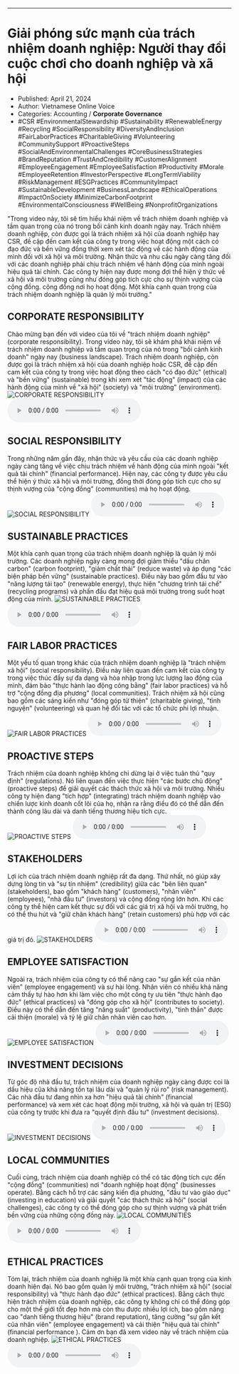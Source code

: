 
---

# Giải phóng sức mạnh của trách nhiệm doanh nghiệp: Người thay đổi cuộc chơi cho doanh nghiệp và xã hội

- Published: April 21, 2024
- Author: Vietnamese Online Voice
- Categories: Accounting / **Corporate Governance**
- #CSR #EnvironmentalStewardship #Sustainability #RenewableEnergy #Recycling #SocialResponsibility #DiversityAndInclusion #FairLaborPractices #CharitableGiving #Volunteering #CommunitySupport #ProactiveSteps #SocialAndEnvironmentalChallenges #CoreBusinessStrategies #BrandReputation #TrustAndCredibility #CustomerAlignment #EmployeeEngagement #EmployeeSatisfaction #Productivity #Morale #EmployeeRetention #InvestorPerspective #LongTermViability #RiskManagement #ESGPractices #CommunityImpact #SustainableDevelopment #BusinessLandscape #EthicalOperations #ImpactOnSociety #MinimizeCarbonFootprint #EnvironmentalConsciousness #WellBeing #NonprofitOrganizations

"Trong video này, tôi sẽ tìm hiểu khái niệm về trách nhiệm doanh nghiệp và tầm quan trọng của nó trong bối cảnh kinh doanh ngày nay. Trách nhiệm doanh nghiệp, còn được gọi là trách nhiệm xã hội của doanh nghiệp hay CSR, đề cập đến cam kết của công ty trong việc hoạt động một cách có đạo đức và bền vững đồng thời xem xét tác động về các hành động của mình đối với xã hội và môi trường. Nhận thức và nhu cầu ngày càng tăng đối với các doanh nghiệp phải chịu trách nhiệm về hành động của mình ngoài hiệu quả tài chính. Các công ty hiện nay được mong đợi thể hiện ý thức về xã hội và môi trường cũng như đóng góp tích cực cho sự thịnh vượng của cộng đồng. cộng đồng nơi họ hoạt động. Một khía cạnh quan trọng của trách nhiệm doanh nghiệp là quản lý môi trường."


## CORPORATE RESPONSIBILITY

Chào mừng bạn đến với video của tôi về "trách nhiệm doanh nghiệp" (corporate responsibility). Trong video này, tôi sẽ khám phá khái niệm về trách nhiệm doanh nghiệp và tầm quan trọng của nó trong "bối cảnh kinh doanh" ngày nay (business landscape). Trách nhiệm doanh nghiệp, còn được gọi là trách nhiệm xã hội của doanh nghiệp hoặc CSR, đề cập đến cam kết của công ty trong việc hoạt động theo cách "có đạo đức" (ethical) và "bền vững" (sustainable) trong khi xem xét "tác động" (impact) của các hành động của mình về "xã hội" (society) và "môi trường" (environment).
![CORPORATE RESPONSIBILITY](https://http-archiver-apis-production-80.schnworks.com/storage/images/transitions/2024-04-21/transition--32849891136-Montserrat-Medium-283593.jpg)
<audio controls>
    <source src="https://http-archiver-apis-production-80.schnworks.com/storage/audio/file-15635594942.mp3" type="audio/mpeg">
</audio>



## SOCIAL RESPONSIBILITY

Trong những năm gần đây, nhận thức và yêu cầu của các doanh nghiệp ngày càng tăng về việc chịu trách nhiệm về hành động của mình ngoài "kết quả tài chính" (financial performance). Hiện nay, các công ty được yêu cầu thể hiện ý thức xã hội và môi trường, đồng thời đóng góp tích cực cho sự thịnh vượng của "cộng đồng" (communities) mà họ hoạt động.
![SOCIAL RESPONSIBILITY](https://http-archiver-apis-production-80.schnworks.com/storage/images/transitions/2024-04-21/transition-21487820347-Montserrat-Black-4A148C.jpg)
<audio controls>
    <source src="https://http-archiver-apis-production-80.schnworks.com/storage/audio/file-9569770874.mp3" type="audio/mpeg">
</audio>



## SUSTAINABLE PRACTICES

Một khía cạnh quan trọng của trách nhiệm doanh nghiệp là quản lý môi trường. Các doanh nghiệp ngày càng mong đợi giảm thiểu "dấu chân carbon" (carbon footprint), "giảm chất thải" (reduce waste) và áp dụng "các biện pháp bền vững" (sustainable practices). Điều này bao gồm đầu tư vào "năng lượng tái tạo" (renewable energy), thực hiện "chương trình tái chế" (recycling programs) và phấn đấu đạt hiệu quả môi trường trong suốt hoạt động của mình.
![SUSTAINABLE PRACTICES](https://http-archiver-apis-production-80.schnworks.com/storage/images/transitions/2024-04-21/transition--50215390917-Montserrat-Thin-303F9F.jpg)
<audio controls>
    <source src="https://http-archiver-apis-production-80.schnworks.com/storage/audio/file-37638553087.mp3" type="audio/mpeg">
</audio>



## FAIR LABOR PRACTICES

Một yếu tố quan trọng khác của trách nhiệm doanh nghiệp là "trách nhiệm xã hội" (social responsibility). Điều này liên quan đến cam kết của công ty trong việc thúc đẩy sự đa dạng và hòa nhập trong lực lượng lao động của mình, đảm bảo "thực hành lao động công bằng" (fair labor practices) và hỗ trợ "cộng đồng địa phương" (local communities). Trách nhiệm xã hội cũng bao gồm các sáng kiến ​​như "đóng góp từ thiện" (charitable giving), "tình nguyện" (volunteering) và quan hệ đối tác với các tổ chức phi lợi nhuận.
![FAIR LABOR PRACTICES](https://http-archiver-apis-production-80.schnworks.com/storage/images/transitions/2024-04-21/transition-3016333339-Montserrat-Regular-004895.jpg)
<audio controls>
    <source src="https://http-archiver-apis-production-80.schnworks.com/storage/audio/file-5581891770.mp3" type="audio/mpeg">
</audio>



## PROACTIVE STEPS

Trách nhiệm của doanh nghiệp không chỉ dừng lại ở việc tuân thủ "quy định" (regulations). Nó liên quan đến việc thực hiện "các bước chủ động" (proactive steps) để giải quyết các thách thức xã hội và môi trường. Nhiều công ty hiện đang "tích hợp" (integrating) trách nhiệm doanh nghiệp vào chiến lược kinh doanh cốt lõi của họ, nhận ra rằng điều đó có thể dẫn đến thành công lâu dài và danh tiếng thương hiệu tích cực.
![PROACTIVE STEPS](https://http-archiver-apis-production-80.schnworks.com/storage/images/transitions/2024-04-21/transition-27091338929-Montserrat-SemiBold-880E4F.jpg)
<audio controls>
    <source src="https://http-archiver-apis-production-80.schnworks.com/storage/audio/file-35772866977.mp3" type="audio/mpeg">
</audio>



## STAKEHOLDERS

Lợi ích của trách nhiệm doanh nghiệp rất đa dạng. Thứ nhất, nó giúp xây dựng lòng tin và "sự tín nhiệm" (credibility) giữa các "bên liên quan" (stakeholders), bao gồm "khách hàng" (customers), "nhân viên" (employees), "nhà đầu tư" (investors) và cộng đồng rộng lớn hơn. Khi các công ty thể hiện cam kết thực sự đối với các giá trị xã hội và môi trường, họ có thể thu hút và "giữ chân khách hàng" (retain customers) phù hợp với các giá trị đó.
![STAKEHOLDERS](https://http-archiver-apis-production-80.schnworks.com/storage/images/transitions/2024-04-21/transition-845247495-Montserrat-SemiBold-004895.jpg)
<audio controls>
    <source src="https://http-archiver-apis-production-80.schnworks.com/storage/audio/file-54043143380.mp3" type="audio/mpeg">
</audio>



## EMPLOYEE SATISFACTION

Ngoài ra, trách nhiệm của công ty có thể nâng cao "sự gắn kết của nhân viên" (employee engagement) và sự hài lòng. Nhân viên có nhiều khả năng cảm thấy tự hào hơn khi làm việc cho một công ty ưu tiên "thực hành đạo đức" (ethical practices) và "đóng góp cho xã hội" (contributes to society). Điều này có thể dẫn đến tăng "năng suất" (productivity), "tinh thần" được cải thiện (morale) và tỷ lệ giữ chân nhân viên cao hơn.
![EMPLOYEE SATISFACTION](https://http-archiver-apis-production-80.schnworks.com/storage/images/transitions/2024-04-21/transition-7374630787-Montserrat-SemiBold-303F9F.jpg)
<audio controls>
    <source src="https://http-archiver-apis-production-80.schnworks.com/storage/audio/file-4837198434.mp3" type="audio/mpeg">
</audio>



## INVESTMENT DECISIONS

Từ góc độ nhà đầu tư, trách nhiệm của doanh nghiệp ngày càng được coi là dấu hiệu của khả năng tồn tại lâu dài và "quản lý rủi ro" (risk management). Các nhà đầu tư đang nhìn xa hơn "hiệu quả tài chính" (financial performance) và xem xét các hoạt động môi trường, xã hội và quản trị (ESG) của công ty trước khi đưa ra "quyết định đầu tư" (investment decisions).
![INVESTMENT DECISIONS](https://http-archiver-apis-production-80.schnworks.com/storage/images/transitions/2024-04-21/transition-35399296402-Montserrat-Thin-673AB7.jpg)
<audio controls>
    <source src="https://http-archiver-apis-production-80.schnworks.com/storage/audio/file-34178480111.mp3" type="audio/mpeg">
</audio>



## LOCAL COMMUNITIES

Cuối cùng, trách nhiệm của doanh nghiệp có thể có tác động tích cực đến "cộng đồng" (communities) nơi "doanh nghiệp hoạt động" (businesses operate). Bằng cách hỗ trợ các sáng kiến ​​địa phương, "đầu tư vào giáo dục" (investing in education) và giải quyết "các thách thức xã hội" (social challenges), các công ty có thể đóng góp cho sự thịnh vượng và phát triển bền vững của những cộng đồng này.
![LOCAL COMMUNITIES](https://http-archiver-apis-production-80.schnworks.com/storage/images/transitions/2024-04-21/transition-23047888541-Montserrat-Regular-7B1FA2.jpg)
<audio controls>
    <source src="https://http-archiver-apis-production-80.schnworks.com/storage/audio/file-12016216468.mp3" type="audio/mpeg">
</audio>



## ETHICAL PRACTICES

Tóm lại, trách nhiệm của doanh nghiệp là một khía cạnh quan trọng của kinh doanh hiện đại. Nó bao gồm quản lý môi trường, "trách nhiệm xã hội" (social responsibility) và "thực hành đạo đức" (ethical practices). Bằng cách thực hiện trách nhiệm của doanh nghiệp, các công ty không chỉ có thể đóng góp cho một thế giới tốt đẹp hơn mà còn thu được nhiều lợi ích, bao gồm nâng cao "danh tiếng thương hiệu" (brand reputation), tăng cường "sự gắn kết của nhân viên" (employee engagement) và cải thiện "hiệu quả tài chính" (financial performance ). Cảm ơn bạn đã xem video này về trách nhiệm của doanh nghiệp.
![ETHICAL PRACTICES](https://http-archiver-apis-production-80.schnworks.com/storage/images/transitions/2024-04-21/transition--53780031958-Montserrat-ExtraBold-880E4F.jpg)
<audio controls>
    <source src="https://http-archiver-apis-production-80.schnworks.com/storage/audio/file-32448953896.mp3" type="audio/mpeg">
</audio>

